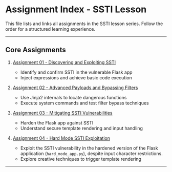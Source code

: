 # Assignment Index - SSTI Lesson

This file lists and links all assignments in the SSTI lesson series. Follow the order for a structured learning experience.

---

## Core Assignments

1. [Assignment 01 - Discovering and Exploiting SSTI](assignment_01.md)
   - Identify and confirm SSTI in the vulnerable Flask app
   - Inject expressions and achieve basic code execution

2. [Assignment 02 - Advanced Payloads and Bypassing Filters](assignment_02.md)
   - Use Jinja2 internals to locate dangerous functions
   - Execute system commands and test filter bypass techniques

3. [Assignment 03 - Mitigating SSTI Vulnerabilities](assignment_03.md)
   - Harden the Flask app against SSTI
   - Understand secure template rendering and input handling

4. [Assignment 04 - Hard Mode SSTI Exploitation](assignment_04.md)
   - Exploit the SSTI vulnerability in the hardened version of the Flask application (`hard_mode_app.py`), despite input character restrictions.
   - Explore creative techniques to trigger template rendering
---

